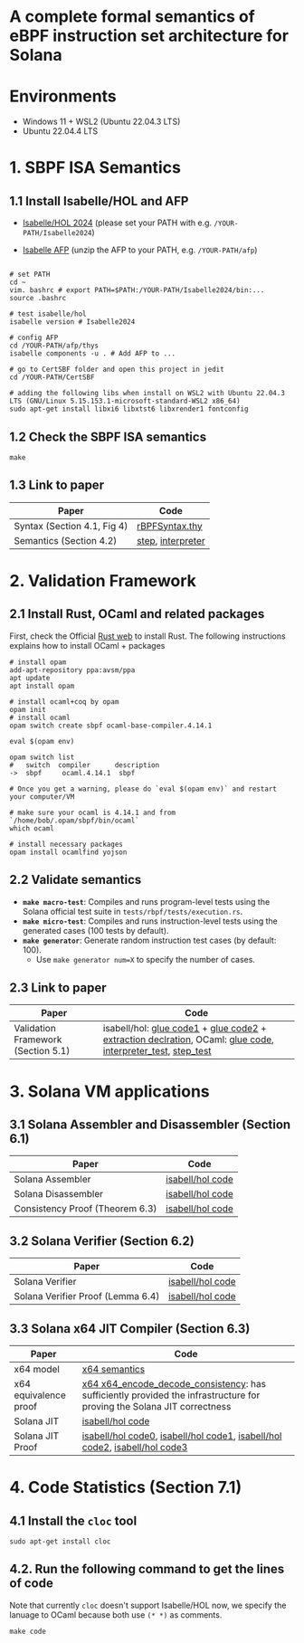 # A complete formal semantics of eBPF instruction set architecture for Solana

# Environments
- Windows 11 + WSL2 (Ubuntu 22.04.3 LTS)
- Ubuntu 22.04.4 LTS

# 1. SBPF ISA Semantics
## 1.1 Install Isabelle/HOL and AFP
- [Isabelle/HOL 2024](https://isabelle.in.tum.de/) (please set your PATH with e.g. `/YOUR-PATH/Isabelle2024`)

- [Isabelle AFP](https://www.isa-afp.org/download/) (unzip the AFP to your PATH, e.g. `/YOUR-PATH/afp`)

```shell

# set PATH 
cd ~
vim. bashrc # export PATH=$PATH:/YOUR-PATH/Isabelle2024/bin:...
source .bashrc

# test isabelle/hol
isabelle version # Isabelle2024

# config AFP
cd /YOUR-PATH/afp/thys
isabelle components -u . # Add AFP to ...

# go to CertSBF folder and open this project in jedit
cd /YOUR-PATH/CertSBF

# adding the following libs when install on WSL2 with Ubuntu 22.04.3 LTS (GNU/Linux 5.15.153.1-microsoft-standard-WSL2 x86_64)
sudo apt-get install libxi6 libxtst6 libxrender1 fontconfig
```

## 1.2 Check the SBPF ISA semantics
```shell
make
```

## 1.3 Link to paper

| Paper      | Code      |
| ------------- | ------------- |
| Syntax (Section 4.1, Fig 4) | [rBPFSyntax.thy](theory/rBPFSyntax.thy#L41) |
| Semantics (Section 4.2) | [step](theory/Interpreter.thy#L510), [interpreter](theory/Interpreter.thy#L608) |

# 2. Validation Framework

## 2.1 Install Rust, OCaml and related packages

First, check the Official [Rust web](https://www.rust-lang.org/tools/install) to install Rust.
The following instructions explains how to install OCaml + packages
```shell
# install opam
add-apt-repository ppa:avsm/ppa
apt update
apt install opam

# install ocaml+coq by opam
opam init
# install ocaml
opam switch create sbpf ocaml-base-compiler.4.14.1

eval $(opam env)

opam switch list
#   switch  compiler      description
->  sbpf     ocaml.4.14.1  sbpf

# Once you get a warning, please do `eval $(opam env)` and restart your computer/VM

# make sure your ocaml is 4.14.1 and from `/home/bob/.opam/sbpf/bin/ocaml`
which ocaml

# install necessary packages
opam install ocamlfind yojson
```

## 2.2 Validate semantics
- **`make macro-test`**: Compiles and runs program-level tests using the Solana official test suite in `tests/rbpf/tests/execution.rs`.
- **`make micro-test`**: Compiles and runs instruction-level tests using the generated cases (100 tests by default).
- **`make generator`**: Generate random instruction test cases (by default: 100).
  - Use `make generator num=X` to specify the number of cases.

## 2.3 Link to paper

| Paper      | Code      |
| ------------- | ------------- |
| Validation Framework (Section 5.1) | isabell/hol: [glue code1](theory/Interpreter.thy#L651) + [glue code2](theory/Interpreter.thy#L683) + [extraction declration](theory/bpf_generator.thy#L15), OCaml: [glue code](tests/exec_semantics/glue.ml), [interpreter_test](tests/exec_semantics/interp_test.ml), [step_test](tests/exec_semantics/step_test.ml) |

# 3. Solana VM applications

## 3.1 Solana Assembler and Disassembler (Section 6.1)

| Paper      | Code      |
| ------------- | ------------- |
| Solana Assembler | [isabell/hol code](theory/Assembler.thy#L227) |
| Solana Disassembler | [isabell/hol code](theory/Disassembler.thy#L515) |
| Consistency Proof (Theorem 6.3) | [isabell/hol code](theory/ConsistencyProof.thy#L8) |


## 3.2 Solana Verifier (Section 6.2)

| Paper      | Code      |
| ------------- | ------------- |
| Solana Verifier | [isabell/hol code](theory/verifier.thy#L235) |
| Solana Verifier Proof (Lemma 6.4) | [isabell/hol code](theory/VerifierSafety.thy#L13) |

## 3.3 Solana x64 JIT Compiler (Section 6.3)

| Paper      | Code      |
| ------------- | ------------- |
| x64 model | [x64 semantics](theory/x64Semantics.thy) |
| x64 equivalence proof | [x64 x64_encode_decode_consistency](theory/x64DecodeProof.thy#L11): has sufficiently provided the infrastructure for proving the Solana JIT correctness |
| Solana JIT | [isabell/hol code](theory/JITCommType.thy#L264) |
| Solana JIT Proof | [isabell/hol code0](theory/bpfConsistencyAux.thy), [isabell/hol code1](theory/bpfConsistencyAux1.thy), [isabell/hol code2](theory/bpfConsistencyAux2.thy), [isabell/hol code3](theory/bpfConsistencyAux3.thy) |


# 4. Code Statistics (Section 7.1)
## 4.1 Install the `cloc` tool
```shell
sudo apt-get install cloc
``` 
## 4.2. Run the following command to get the lines of code 
Note that currently `cloc` doesn't support Isabelle/HOL now, we specify the lanuage to OCaml because both use `(* *)` as comments.
```shell
make code
```